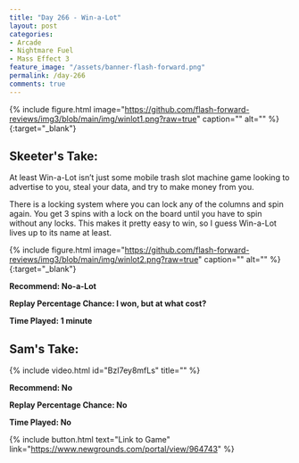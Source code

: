```yaml
---
title: "Day 266 - Win-a-Lot"
layout: post
categories:
- Arcade
- Nightmare Fuel
- Mass Effect 3
feature_image: "/assets/banner-flash-forward.png"
permalink: /day-266
comments: true
---
```


{% include figure.html image="https://github.com/flash-forward-reviews/img3/blob/main/img/winlot1.png?raw=true" caption="" alt="" %}{:target="_blank"}
 
## Skeeter's Take:

At least Win-a-Lot isn’t just some mobile trash slot machine game looking to advertise to you, steal your data, and try to make money from you. 

There is a locking system where you can lock any of the columns and spin again. You get 3 spins with a lock on the board until you have to spin without any locks. This makes it pretty easy to win, so I guess Win-a-Lot lives up to its name at least. 

{% include figure.html image="https://github.com/flash-forward-reviews/img3/blob/main/img/winlot2.png?raw=true" caption="" alt="" %}{:target="_blank"}

**Recommend: No-a-Lot**

**Replay Percentage Chance: I won, but at what cost?**

**Time Played: 1 minute**

## Sam's Take:

{% include video.html id="BzI7ey8mfLs" title="" %}

**Recommend: No**

**Replay Percentage Chance:  No**

**Time Played:  No**

{% include button.html text="Link to Game" link="https://www.newgrounds.com/portal/view/964743" %}